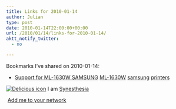 ```yaml
---
title: Links for 2010-01-14
author: Julian
type: post
date: 2010-01-14T22:00:00+00:00
url: /2010/01/14/links-for-2010-01-14/
aktt_notify_twitter:
  - no

---
```

Bookmarks I&#8217;ve shared on 2010-01-14:

  * [Support for ML-1630W SAMSUNG][1] 
    [ML-1630W][2] [samsung][3] [printers][4] </li> </ul> 
    
    <p class="deliciouslink">
      <a href="http://del.icio.us/synesthesia" title="See all my bookmarks on del.icio.us"><img src="https://www.synesthesia.co.uk/images/deliciousicon.jpg" alt="Delicious icon" /></a>&nbsp;I am <a href="http://del.icio.us/synesthesia" title="See all my bookmarks on del.icio.us">Synesthesia</a>
    </p>
    
    <p class="deliciouslink">
      <a href="http://del.icio.us/network?add=synesthesia" title="Add me to your del.icio.us network"><img src="https://www.synesthesia.co.uk/images/add.gif" alt="" /></a>&nbsp;<a href="http://del.icio.us/network?add=synesthesia" title="Add me to your del.icio.us network">Add me to your network</a>
    </p>

 [1]: http://www.samsung.com/uk/consumer/print-solutions/print-solutions/mono-printers/ML-1630/XEU/index.idx?pagetype=prd_detail&tab=support
 [2]: http://delicious.com/synesthesia/ML-1630W
 [3]: http://delicious.com/synesthesia/samsung
 [4]: http://delicious.com/synesthesia/printers